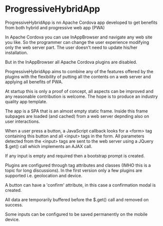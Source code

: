 # ProgressiveHybridApp
ProgressiveHybridApp is nn Apache Cordova app developed to get benefits from both hybrid and progressive web app (PWA)

In Apache Cordova you can use InAppBrowser and navigate any web site you like. So the programmer can change the user experience modifying only the web server part. The user doesn't need to update his/her installation.

But in the InAppBrowser all Apache Cordova plugins are disabled.

ProgressiveHybridApp aims to combine any of the features offered by the plugins with the flexibility of putting all the contents on a web server and applying all benefits of PWA.

At startup this is only a proof of concept, all aspects can be improved and any reasonable contribution is welcome. The hope is to produce an industry quality app template.

The app is a SPA that is an almost empty static frame. Inside this frame subpages are loaded (and cached) from a web server depnding also on user interactions.

When a user press a button, a JavaScript callback looks for a &lt;form&gt; tag containing this button and all &lt;input&gt; tags in the form. All parameters detected from the &lt;input&gt; tags are sent to the web server using a JQuery $.get() call which implements an AJAX call.

If any input is empty and required then a bootstrap prompt is created.

Plugins are configured through tag attributes and classes (IMHO this is a topic for long discussions). In the first version only a few plugins are supported i.e. geolocation and device.

A button can have a 'confirm' attribute, in this case a confirmation modal is created.

All data are temporarily buffered before the $.get() call and removed on success.

Some inputs can be configured to be saved permanently on the mobile device.

